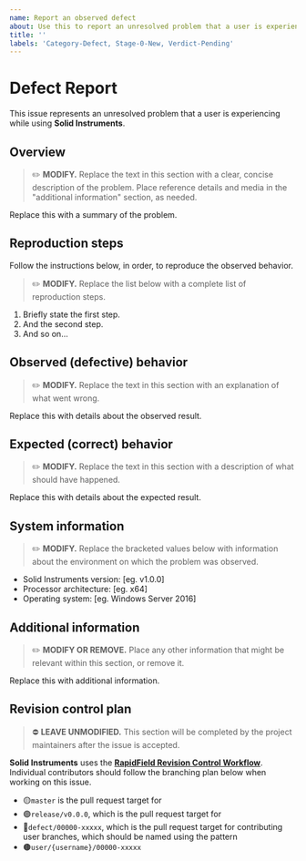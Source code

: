 ```yaml
---
name: Report an observed defect
about: Use this to report an unresolved problem that a user is experiencing.
title: ''
labels: 'Category-Defect, Stage-0-New, Verdict-Pending'
---
```


# Defect Report

This issue represents an unresolved problem that a user is experiencing while using **Solid Instruments**.

## Overview

> :pencil2: **MODIFY.** Replace the text in this section with a clear, concise description of the problem. Place reference details and media in the "additional information" section, as needed.

Replace this with a summary of the problem.

## Reproduction steps

Follow the instructions below, in order, to reproduce the observed behavior.

> :pencil2: **MODIFY.** Replace the list below with a complete list of reproduction steps.

1. Briefly state the first step.
2. And the second step.
3. And so on...

## Observed (defective) behavior

> :pencil2: **MODIFY.** Replace the text in this section with an explanation of what went wrong.

Replace this with details about the observed result.

## Expected (correct) behavior

> :pencil2: **MODIFY.** Replace the text in this section with a description of what should have happened.

Replace this with details about the expected result.

## System information

> :pencil2: **MODIFY.** Replace the bracketed values below with information about the environment on which the problem was observed.

- Solid Instruments version: [eg. v1.0.0]
- Processor architecture: [eg. x64]
- Operating system: [eg. Windows Server 2016]

## Additional information

> :pencil2: **MODIFY OR REMOVE.** Place any other information that might be relevant within this section, or remove it.

Replace this with additional information.

## Revision control plan

> :no_entry: **LEAVE UNMODIFIED.** This section will be completed by the project maintainers after the issue is accepted.

**Solid Instruments** uses the [**RapidField Revision Control Workflow**](https://github.com/RapidField/solid-instruments/blob/master/CONTRIBUTING.md#revision-control-strategy). Individual contributors should follow the branching plan below when working on this issue.

- :yellow_circle:`master` is the pull request target for
- :purple_circle:`release/v0.0.0`, which is the pull request target for
- :red_circle:`defect/00000-xxxxx`, which is the pull request target for contributing user branches, which should be named using the pattern
- :brown_circle:`user/{username}/00000-xxxxx`